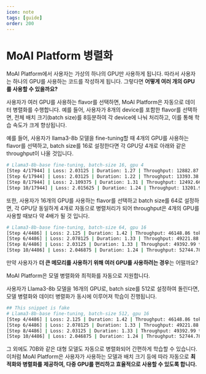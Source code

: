 ```yaml
---
icon: note
tags: [guide]
order: 200
---
```


# MoAI Platform 병렬화

MoAI Platform에서 사용자는 가상의 하나의 GPU만 사용하게 됩니다. 따라서 사용자는 하나의 GPU를 사용하는 코드를 작성하게 됩니다. 그렇다면 **어떻게 여러 개의 GPU를 사용할 수 있을까요?**

사용자가 여러 GPU를 사용하는 flavor를 선택하면, MoAI Platform은 자동으로 데이터 병렬화를 수행합니다. 예를 들어, 사용자가 8개의 device를 포함한 flavor를 선택하면, 전체 배치 크기(batch size)를 8등분하여 각 device에 나눠 처리하고, 이를 통해 학습 속도가 크게 향상됩니다.

예를 들어, 사용자가 llama3-8b 모델을 fine-tuning할 때 4개의 GPU를 사용하는 flavor를 선택하고, batch size를 16로 설정한다면 각 GPU당 4개로 아래와 같은 throughput이 나올 것입니다.

```bash
# Llama3-8b-base fine-tuning, batch-size 16, gpu 4
[Step 4/17944] | Loss: 2.03125 | Duration: 1.27 | Throughput: 12882.87 tokens/sec
[Step 6/17944] | Loss: 2.03125 | Duration: 1.22 | Throughput: 13393.38 tokens/sec
[Step 8/17944] | Loss: 2.109375 | Duration: 1.31 | Throughput: 12492.66 tokens/sec
[Step 10/17944] | Loss: 2.015625 | Duration: 1.24 | Throughput: 13201.98 tokens/sec
```

또한, 사용자가 16개의 GPU를 사용하는 flavor를 선택하고 batch size를 64로 설정하면, 각 GPU당 동일하게 4개로 자동으로 병렬처리가 되어 throughput은 4개의 GPU를 사용할 때보다 약 4배가 될 것 입니다.

```bash
# Llama3-8b-base fine-tuning, batch-size 64, gpu 16
[Step 4/4486] | Loss: 2.125 | Duration: 1.42 | Throughput: 46148.86 tokens/sec
[Step 6/4486] | Loss: 2.078125 | Duration: 1.33 | Throughput: 49221.88 tokens/sec
[Step 8/4486] | Loss: 2.03125 | Duration: 1.33 | Throughput: 49392.99 tokens/sec
[Step 10/4486] | Loss: 2.046875 | Duration: 1.24 | Throughput: 52744.78 tokens/sec
```

만약 사용자가 **더 큰 메모리를 사용하기 위해 여러 GPU를 사용하려는 경우**는 어떨까요?

MoAI Platform은 모델 병렬화와 최적화를 자동으로 지원합니다.

사용자가 Llama3-8b 모델을  16개의 GPU로, batch size를 512로 설정하여 돌린다면, 모델 병렬화와 데이터 병렬화가 동시에 이루어져 학습이 진행됩니다.

```bash
## This snippet is fake
# Llama3-8b-base fine-tuning, batch-size 512, gpu 16
[Step 4/4486] | Loss: 2.125 | Duration: 1.42 | Throughput: 46148.86 tokens/sec
[Step 6/4486] | Loss: 2.078125 | Duration: 1.33 | Throughput: 49221.88 tokens/sec
[Step 8/4486] | Loss: 2.03125 | Duration: 1.33 | Throughput: 49392.99 tokens/sec
[Step 10/4486] | Loss: 2.046875 | Duration: 1.24 | Throughput: 52744.78 tokens/sec
```

그 외에도  70B와 같은 대형 모델도 자동으로 병렬화되어 간편하게 학습할 수 있습니다. 이처럼 MoAI Platform은 사용자가 사용하는 모델과 배치 크기 등에 따라 자동으로 **최적화와 병렬화를 제공하여, 다중 GPU를 편리하고 효율적으로 사용할 수 있도록 합니다.**